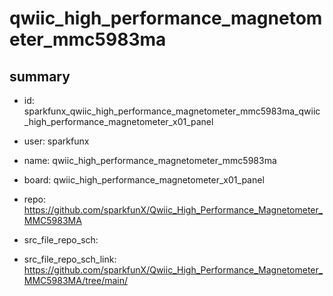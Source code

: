 # qwiic_high_performance_magnetometer_mmc5983ma
 
## summary 
* id: sparkfunx_qwiic_high_performance_magnetometer_mmc5983ma_qwiic_high_performance_magnetometer_x01_panel
* user: sparkfunx
* name: qwiic_high_performance_magnetometer_mmc5983ma
* board: qwiic_high_performance_magnetometer_x01_panel
* repo: https://github.com/sparkfunX/Qwiic_High_Performance_Magnetometer_MMC5983MA



* src_file_repo_sch: 
* src_file_repo_sch_link: https://github.com/sparkfunX/Qwiic_High_Performance_Magnetometer_MMC5983MA/tree/main/




